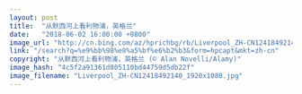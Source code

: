 ```yaml
---
layout: post
title:  "从默西河上看利物浦，英格兰"
date:   "2018-06-02 16:00:00 +0800"
image_url: "http://cn.bing.com/az/hprichbg/rb/Liverpool_ZH-CN12418492140_1920x1080.jpg"
link: "/search?q=%e9%bb%98%e8%a5%bf%e6%b2%b3&form=hpcapt&mkt=zh-cn"
copyright: "从默西河上看利物浦，英格兰 (© Alan Novelli/Alamy)"
image_hash: "4c5f2a91361d805110bd44759d5db22f"
image_filename: "Liverpool_ZH-CN12418492140_1920x1080.jpg"
---
```

